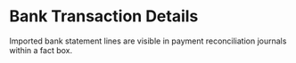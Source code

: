 # Bank Transaction Details

Imported bank statement lines are visible in payment reconciliation journals within a fact box.


